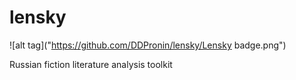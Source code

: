 # lensky


![alt tag]("https://github.com/DDPronin/lensky/Lensky badge.png")

Russian fiction literature analysis toolkit
